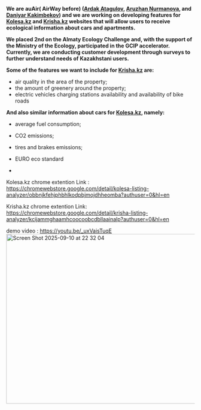 **We are auAir( AirWay before) ([Ardak Atagulov](https://www.linkedin.com/in/ardak-atagulov-a42469275/), [Aruzhan Nurmanova](https://www.linkedin.com/in/aruzhan-nurmanova/), and [Daniyar Kakimbekov](https://www.linkedin.com/in/everypidigit/)) and we are working on developing features for [Kolesa.kz](http://kolesa.kz/) and [Krisha.kz](http://krisha.kz/) websites that will allow users to receive ecological information about cars and apartments.** 

**We placed 2nd on the Almaty Ecology Challenge and, with the support of the Ministry of the Ecology, participated in the GCIP accelerator. Currently, we are conducting customer development through surveys to further understand needs of Kazakhstani users.**

**Some of the features we want to include for [Krisha.kz](http://krisha.kz/) are:**

- air quality in the area of the property;
- the amount of greenery around the property;
- electric vehicles charging stations availability and availability of bike roads

**And also similar information about cars for [Kolesa.kz](http://kolesa.kz/), namely:**

- average fuel consumption;
- CO2 emissions;
- tires and brakes emissions;
- EURO eco standard

- 

Kolesa.kz chrome extention
Link : https://chromewebstore.google.com/detail/kolesa-listing-analyzer/obbnjkfehjphbhlkodpbjmojdhheomba?authuser=0&hl=en

Krisha.kz chrome extention
Link: https://chromewebstore.google.com/detail/krisha-listing-analyzer/kcijammghaamhcoocoobcdbllaainalp?authuser=0&hl=en


demo video : https://youtu.be/_uxVaisTuqE
<img width="857" height="453" alt="Screen Shot 2025-09-10 at 22 32 04" src="https://github.com/user-attachments/assets/a27651ff-0a17-4f06-8eff-70592a444140" />
